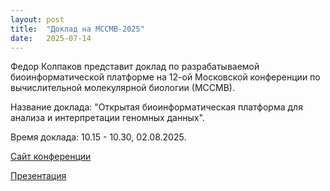 ```yaml
---
layout: post
title:  "Доклад на MCCMB-2025"
date:   2025-07-14
---
```


<p class="intro">
Федор Колпаков представит доклад по разрабатываемой биоинформатической платформе 
на 12-ой Московской конференции по вычислительной молекулярной биологии (МССМВ).
</p>

Название доклада: "Открытая биоинформатическая платформа для анализа и интерпретации геномных данных".

Время доклада: 10.15 - 10.30, 02.08.2025.

[Сайт конференции](https://www.mccmb.info/)

[Презентация](https://docs.google.com/presentation/d/1Q3WXRzTVQRfGq97blkstDdYm2aNv_aEmzZ1MDZivPik/)
    
